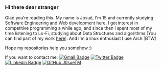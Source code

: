 ### Hi there dear stranger

  Glad you're reading this. My name is Josué, I'm 15 and currently studying Software Engineering and Web development [here](https://etecfernandopolis.com.br/site/inicio/). I got interest in competitive programming a while ago, and since then I spent most of my time listening to Lo-Fi, studying about Data Structures and algorithms (You can find part of my work [here](https://github.com/J0sueTM/Competitive-Programming)). And I'm a linux enthusiast I use Arch [BTW]

Hope my repositories help you somehow :)

If you want to contact me:
[![Gmail Badge](https://img.shields.io/badge/-jteodomo@gmail.com-red?style=flat-square&logo=Gmail&logoColor=white&link=mailto:jteodomo@gmail.com)](mailto:jteodomo@gmail.com)
[![Twitter Badge](https://img.shields.io/badge/-@jozuteomo-blue?style=flat-square&labelColor=blue&logo=twitter&logoColor=white&link=https://twitter.com/jozuteomo)](https://twitter.com/jozuteomo)
[![Linkedin Badge](https://img.shields.io/badge/-Linkedin-blue?style=flat-square&logo=Linkedin&logoColor=white&link=https://www.linkedin.com/in/josué-teodoro-moreira-5998ab1a2/)](https://www.linkedin.com/in/josué-teodoro-moreira-5998ab1a2/) 
[![GitHub J0sueTM](https://img.shields.io/github/followers/j0sueTM?label=follow&style=social)](https://github.com/J0sueTM)
